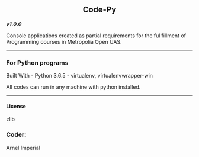 <h2 align=center>Code-Py</h2>

***v1.0.0***

Console applications created as partial requirements for the fullfillment of Programming courses in Metropolia Open UAS.

---

### For Python programs
Built With - Python 3.6.5 - virtualenv, virtualenvwrapper-win

All codes can run in any machine with python installed.


---

#### License

zlib

### Coder:
Arnel Imperial

